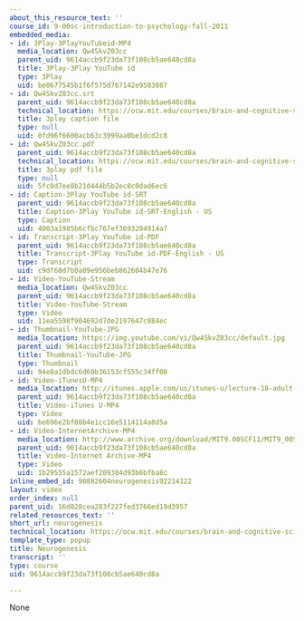 ```yaml
---
about_this_resource_text: ''
course_id: 9-00sc-introduction-to-psychology-fall-2011
embedded_media:
- id: 3Play-3PlayYouTubeid-MP4
  media_location: Qw4SkvZ03cc
  parent_uid: 9614accb9f23da73f108cb5ae640cd8a
  title: 3Play-3Play YouTube id
  type: 3Play
  uid: be0677545b1f6f575d767142e9503087
- id: Qw4SkvZ03cc.srt
  parent_uid: 9614accb9f23da73f108cb5ae640cd8a
  technical_location: https://ocw.mit.edu/courses/brain-and-cognitive-sciences/9-00sc-introduction-to-psychology-fall-2011/adult-development/neurogenesis/Qw4SkvZ03cc.srt
  title: 3play caption file
  type: null
  uid: 0fd96f6600acb63c3999aa0be1dcd2c8
- id: Qw4SkvZ03cc.pdf
  parent_uid: 9614accb9f23da73f108cb5ae640cd8a
  technical_location: https://ocw.mit.edu/courses/brain-and-cognitive-sciences/9-00sc-introduction-to-psychology-fall-2011/adult-development/neurogenesis/Qw4SkvZ03cc.pdf
  title: 3play pdf file
  type: null
  uid: 5fc0d7ee8b21d444b5b2ec8c0dad6ec6
- id: Caption-3Play YouTube id-SRT
  parent_uid: 9614accb9f23da73f108cb5ae640cd8a
  title: Caption-3Play YouTube id-SRT-English - US
  type: Caption
  uid: 4003a1985b6cfbc767ef3693204914a7
- id: Transcript-3Play YouTube id-PDF
  parent_uid: 9614accb9f23da73f108cb5ae640cd8a
  title: Transcript-3Play YouTube id-PDF-English - US
  type: Transcript
  uid: c9df60d7b0a09e956beb862604b47e76
- id: Video-YouTube-Stream
  media_location: Qw4SkvZ03cc
  parent_uid: 9614accb9f23da73f108cb5ae640cd8a
  title: Video-YouTube-Stream
  type: Video
  uid: 11ea5598f904692d7de2197647c084ec
- id: Thumbnail-YouTube-JPG
  media_location: https://img.youtube.com/vi/Qw4SkvZ03cc/default.jpg
  parent_uid: 9614accb9f23da73f108cb5ae640cd8a
  title: Thumbnail-YouTube-JPG
  type: Thumbnail
  uid: 94e8a1dbdc6d69b36153cf555c34ff08
- id: Video-iTunesU-MP4
  media_location: http://itunes.apple.com/us/itunes-u/lecture-18-adult-development/id501335817?i=112593498
  parent_uid: 9614accb9f23da73f108cb5ae640cd8a
  title: Video-iTunes U-MP4
  type: Video
  uid: be696e2bf00b4e1cc16e5114114a8d5a
- id: Video-InternetArchive-MP4
  media_location: http://www.archive.org/download/MIT9.00SCF11/MIT9_00SCF11_lec18_300k.mp4
  parent_uid: 9614accb9f23da73f108cb5ae640cd8a
  title: Video-Internet Archive-MP4
  type: Video
  uid: 1b29555a1572aef209384d93b6bfba8c
inline_embed_id: 90882604neurogenesis92214122
layout: video
order_index: null
parent_uid: 16d028cea283f227fed3766ed19d3957
related_resources_text: ''
short_url: neurogenesis
technical_location: https://ocw.mit.edu/courses/brain-and-cognitive-sciences/9-00sc-introduction-to-psychology-fall-2011/adult-development/neurogenesis
template_type: popup
title: Neurogenesis
transcript: ''
type: course
uid: 9614accb9f23da73f108cb5ae640cd8a

---
```

None